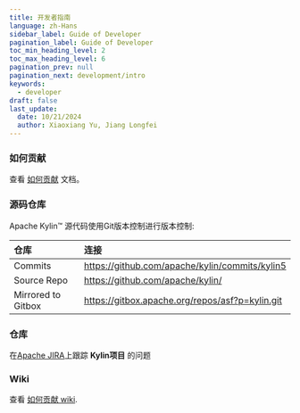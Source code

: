 ```yaml
---
title: 开发者指南
language: zh-Hans
sidebar_label: Guide of Developer
pagination_label: Guide of Developer
toc_min_heading_level: 2
toc_max_heading_level: 6
pagination_prev: null
pagination_next: development/intro
keywords:
  - developer
draft: false
last_update:
  date: 10/21/2024
  author: Xiaoxiang Yu, Jiang Longfei
---
```


### 如何贡献

查看 [如何贡献](how_to_contribute.md) 文档。

### 源码仓库

Apache Kylin™ 源代码使用Git版本控制进行版本控制:

| 仓库                 | 连接                                              | 
|:-------------------|:------------------------------------------------|
| Commits            | https://github.com/apache/kylin/commits/kylin5  |
| Source Repo        | https://github.com/apache/kylin/                |
| Mirrored to Gitbox | https://gitbox.apache.org/repos/asf?p=kylin.git |

### 仓库

在[Apache JIRA](http://issues.apache.org/jira/browse/KYLIN)上跟踪 **Kylin项目** 的问题

### Wiki

查看 [如何贡献 wiki](https://cwiki.apache.org/confluence/display/KYLIN/How+to+contribute+wiki).
